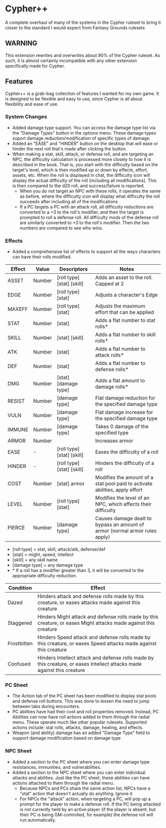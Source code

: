 # Cypher++

A complete overhaul of many of the systems in the Cypher ruleset to bring it closer to the standard I would expect from Fantasy Grounds rulesets

## WARNING

This extension rewrites and overwrites about 90% of the Cypher ruleset. As such, it is almost certainly incompatible with any other extension specifically made for Cypher.

## Features

Cypher++ is a grab-bag collection of features I wanted for my own game. It is designed to be flexible and easy to use, since Cypher is all about flexibility and ease of use.

### System Changes

* Added damage type support. You can access the damage type list via the "Damage Types" button in the options menu. These damage types suport damage reduction/modification of specific types of damage.
* Added an "EASE" and "HINDER" button on the desktop that will ease or hinder the next roll that's made after clicking the button.
* When making a stat, skill, attack, or defense roll, and are targeting an NPC, the difficulty calculation is processed more closely to how it is described in the book. That is, you start with the difficulty based on the target's level, which is then modified up or down by effects, effort, assets, etc. When the roll is displayed in chat, the difficulty icon will display the actual difficulty of the roll (including all modifications). This is then compared to the d20 roll, and success/failure is reported. 
	* When you do not target an NPC with these rolls, it operates the same as before, where the difficulty icon will display what difficulty the roll succeeds after including all of the modifications.
	* If a PC targets a PC with an attack roll, all difficulty reductions are converted to a +3 to the roll's modifier, and then the target is prompted to roll a defense roll. All difficulty mods of the defense roll are similarly converted to +3 to the roll's modifier. Then the two numbers are compared to see who wins.

### Effects

* Added a comprehensive list of effects to support all the ways characters can have their rolls modified.

| Effect | Value  | Descriptors                | Notes                                                                       |
|--------|--------|----------------------------|-----------------------------------------------------------------------------|
| ASSET  | Number | [roll type] [stat] [skill] | Adds an asset to the roll. Capped at 2                                      |
| EDGE   | Number | [roll type] [stat]         | Adjusts a character's Edge                                                  |
| MAXEFF | Number | [roll type] [stat]         | Adjusts the maximum effort that can be applied                              |
| STAT   | Number | [stat]                     | Adds a flat number to stat rolls*                                           |
| SKILL  | Number | [stat] [skill]             | Adds a flat number to skill rolls*                                          |
| ATK    | Number | [stat]                     | Adds a flat number to attack rolls*                                         |
| DEF    | Number | [stat]                     | Adds a flat number to defense rolls*                                        |
| DMG    | Number | [stat] [damage type]       | Adds a flat amount to damage rolls*                                         |
| RESIST | Number | [damage type]              | Flat damage reduction for the specified damage type                         |
| VULN   | Number | [damage type]              | Flat damage increase for the specified damage type                          |
| IMMUNE | Number | [damage type]              | Takes 0 damage of the specified type                                        |
| ARMOR  | Number |                            | Increases armor                                                             |
| EASE   | -      | [roll type] [stat] [skill] | Eases the difficulty of a roll                                              |
| HINDER | -      | [roll type] [stat] [skill] | Hinders the difficulty of a roll                                            |
| COST   | Number | [stat] armor               | Modifies the amount of a stat pool paid to activate abilities, apply effort |
| LEVEL  | Number | [roll type] [stat]         | Modifies the level of an NPC, which affects their difficulty                |
| PIERCE | Number | [damage type]              | Causes damage dealt to bypass an amount of armor (normal armor rules apply) |

* [roll type] = stat, skill, attack/atk, defense/def
* [stat] = might, speed, intellect
* [skill] = any skill name
* [damage type] = any damage type
* \* If a roll has a modifier greater than 3, it will be converted to the appropriate difficulty reduction.

| Condition   | Effect                                                                                                                  |
|-------------|-------------------------------------------------------------------------------------------------------------------------|
| Dazed       | Hinders attack and defense rolls made by this creature, or eases attacks made against this creature                     |
| Staggered   | Hinders Might attack and defense rolls made by this creature, or eases Might attacks made against this creature         |
| Frostbitten | Hinders Speed attack and defense rolls made by this creature, or eases Speed attacks made against this creature         |
| Confused    | Hinders Intellect attack and defense rolls made by this creature, or eases Intellect attacks made against this creature |


### PC Sheet

* The Action tab of the PC sheet has been modified to display stat pools and defense roll buttons. This was done to lessen the need to jump between tabs during encounters.
* PC abilities have had their cost and roll properties removed. Instead, PC Abilities can now have roll actions added to them through the radial menu. These operate much like other popular rulesets. Supported actions include: stat rolls, attacks, damage, healing, and effects.
* Weapon (and ability) damage has an added "Damage Type" field to support damage modification based on damage type

### NPC Sheet

* Added a section to the PC sheet where you can enter damage type resistances, immunities, and vulnerabilities. 
* Added a section to the NPC sheet where you can enter individual attacks and abilities. Just like the PC sheet, these abilities can have actions attached to them through the radial menu. 
	* Because NPCs and PCs share the same action list, NPCs have a "stat" action that doesn't actually do anything. Ignore it.
	* For NPCs the "attack" action, when targeting a PC, will pop up a prompt for the player to make a defense roll. If the PC being attacked is not currently held by an active player (if the player is absent, but their PC is being GM-controlled, for example) the defense roll will run automatically.